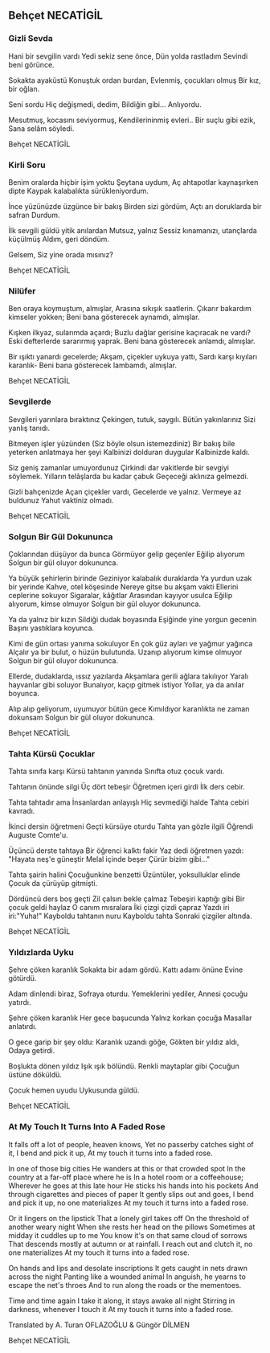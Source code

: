## Behçet NECATİGİL

### Gizli Sevda

Hani bir sevgilin vardı
Yedi sekiz sene önce,
Dün yolda rastladım
Sevindi beni görünce.

Sokakta ayaküstü
Konuştuk ordan burdan,
Evlenmiş, çocukları olmuş
Bir kız, bir oğlan.

Seni sordu
Hiç değişmedi, dedim,
Bildiğin gibi...
Anlıyordu.

Mesutmuş, kocasını seviyormuş,
Kendilerininmiş evleri..
Bir suçlu gibi ezik,
Sana selâm söyledi.

Behçet NECATİGİL

### Kirli Soru

Benim oralarda hiçbir işim yoktu
Şeytana uydum,
Aç ahtapotlar kaynaşırken dipte
Kaypak kalabalıkta sürükleniyordum.

İnce yüzünüzde üzgünce bir bakış
Birden sizi gördüm,
Açtı arı doruklarda bir safran
Durdum.

İlk sevgili güldü yitik anılardan
Mutsuz, yalnız
Sessiz kınamanızı, utançlarda küçülmüş
Aldım, geri döndüm.

Gelsem,
Siz yine orada mısınız?

Behçet NECATİGİL

### Nilüfer

Ben oraya koymuştum, almışlar,
Arasına sıkışık saatlerin.
Çıkarır bakardım kimseler yokken;
Beni bana gösterecek aynamdı, almışlar.

Kışken ilkyaz, sularımda açardı;
Buzlu dağlar gerisine kaçıracak ne vardı?
Eski defterlerde sararırmış yaprak.
Beni bana gösterecek anlamdı, almışlar.

Bir ışıktı yanardı gecelerde;
Akşam, çiçekler uykuya yattı,
Sardı karşı kıyıları karanlık-
Beni bana gösterecek lambamdı, almışlar.

Behçet NECATİGİL

### Sevgilerde

Sevgileri yarınlara bıraktınız
Çekingen, tutuk, saygılı.
Bütün yakınlarınız
Sizi yanlış tanıdı.

Bitmeyen işler yüzünden
(Siz böyle olsun istemezdiniz)
Bir bakış bile yeterken anlatmaya her şeyi
Kalbinizi dolduran duygular
Kalbinizde kaldı.

Siz geniş zamanlar umuyordunuz
Çirkindi dar vakitlerde bir sevgiyi söylemek.
Yılların telâşlarda bu kadar çabuk
Geçeceği aklınıza gelmezdi.

Gizli bahçenizde
Açan çiçekler vardı,
Gecelerde ve yalnız.
Vermeye az buldunuz
Yahut vaktiniz olmadı.

Behçet NECATİGİL

### Solgun Bir Gül Dokununca

Çoklarından düşüyor da bunca
Görmüyor gelip geçenler
Eğilip alıyorum
Solgun bir gül oluyor dokununca.

Ya büyük şehirlerin birinde
Geziniyor kalabalık duraklarda
Ya yurdun uzak bir yerinde
Kahve, otel köşesinde
Nereye gitse bu akşam vakti
Ellerini ceplerine sokuyor
Sigaralar, kâğıtlar
Arasından kayıyor usulca
Eğilip alıyorum, kimse olmuyor
Solgun bir gül oluyor dokununca.

Ya da yalnız bir kızın
Sildiği dudak boyasında
Eşiğinde yine yorgun gecenin
Başını yastıklara koyunca.

Kimi de gün ortası yanıma sokuluyor
En çok güz ayları ve yağmur yağınca
Alçalır ya bir bulut, o hüzün bulutunda.
Uzanıp alıyorum kimse olmuyor
Solgun bir gül oluyor dokununca.

Ellerde, dudaklarda, ıssız yazılarda
Akşamlara gerili ağlara takılıyor
Yaralı hayvanlar gibi soluyor
Bunalıyor, kaçıp gitmek istiyor
Yollar, ya da anılar boyunca.

Alıp alıp geliyorum, uyumuyor bütün gece
Kımıldıyor karanlıkta ne zaman dokunsam
Solgun bir gül oluyor dokununca.

Behçet NECATİGİL

### Tahta Kürsü Çocuklar

Tahta sınıfa karşı
Kürsü tahtanın yanında
Sınıfta otuz çocuk vardı.

Tahtanın önünde silgi
Üç dört tebeşir
Öğretmen içeri girdi
İlk ders cebir.

Tahta tahtadır ama
İnsanlardan anlayışlı
Hiç sevmediği halde
Tahta cebiri kavradı.

İkinci dersin öğretmeni
Geçti kürsüye oturdu
Tahta yan gözle ilgili
Öğrendi Auguste Comte'u.

Üçüncü derste tahtaya
Bir öğrenci kalktı fakir
Yaz dedi öğretmen yazdı:
"Hayata neş'e güneştir
Melal içinde beşer
Çürür bizim gibi..."

Tahta şairin halini
Çocuğunkine benzetti
Üzüntüler, yoksulluklar elinde
Çocuk da çürüyüp gitmişti.

Dördüncü ders boş geçti
Zil çalsın bekle çalmaz
Tebeşiri kaptığı gibi
Bir çocuk geldi haylaz
O canım mısralara
İki çizgi çizdi çapraz
Yazdı iri iri:"Yuha!"
Kayboldu tahtanın nuru
Kayboldu tahta
Sonraki çizgiler altında.

Behçet NECATİGİL

### Yıldızlarda Uyku

Şehre çöken karanlık
Sokakta bir adam gördü.
Kattı adamı önüne
Evine götürdü.

Adam dinlendi biraz,
Sofraya oturdu.
Yemeklerini yediler,
Annesi çocuğu yatırdı.

Şehre çöken karanlık
Her gece başucunda
Yalnız korkan çocuğa
Masallar anlatırdı.

O gece garip bir şey oldu:
Karanlık uzandı göğe,
Gökten bir yıldız aldı,
Odaya getirdi.

Boşlukta dönen yıldız
Işık ışık bölündü.
Renkli maytaplar gibi
Çocuğun üstüne döküldü.

Çocuk hemen uyudu
Uykusunda güldü.

Behçet NECATİGİL

### At My Touch It Turns Into A Faded Rose

It falls off a lot of people, heaven knows, 
Yet no passerby catches sight of it, 
I bend and pick it up, 
At my touch it turns into a faded rose. 

In one of those big cities 
He wanders at this or that crowded spot 
In the country at a far-off place where he is 
In a hotel room or a coffeehouse; 
Wherever he goes at this late hour 
He sticks his hands into his pockets 
And through cigarettes and pieces of paper 
It gently slips out and goes, 
I bend and pick it up, no one materializes 
At my touch it turns into a faded rose. 

Or it lingers on the lipstick 
That a lonely girl takes off 
On the threshold of another weary night 
When she rests her head on the pillows 
Sometimes at midday it cuddles up to me 
You know it's on that same cloud of sorrows 
That descends mostly at autumn or at rainfall. 
I reach out and clutch it, no one materializes 
At my touch it turns into a faded rose. 

On hands and lips and desolate inscriptions 
It gets caught in nets drawn across the night 
Panting like a wounded animal 
In anguish, he yearns to escape the net's throes 
And to run along the roads or the mementoes. 

Time and time again I take it along, it stays awake all night 
Stirring in darkness, whenever I touch it 
At my touch it turns into a faded rose.



Translated by A. Turan OFLAZOĞLU & Güngör DİLMEN

Behçet NECATİGİL